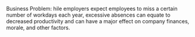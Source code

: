 Business Problem:
hile employers expect employees to miss a certain number of workdays each year, excessive absences can equate to decreased productivity and can have a major effect on company finances, morale, and other factors.
